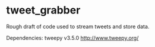 # tweet_grabber
Rough draft of code used to stream tweets and store data.

Dependencies: tweepy v3.5.0 http://www.tweepy.org/
